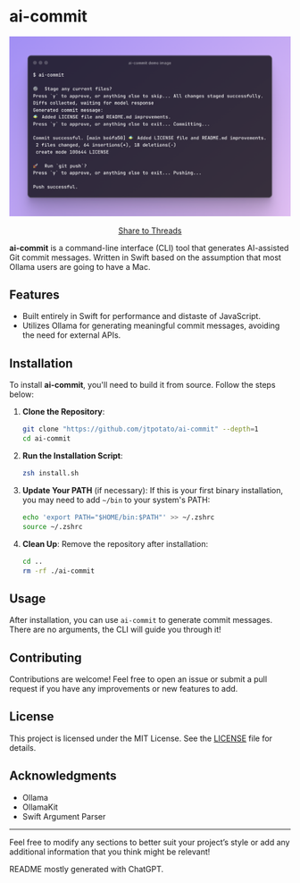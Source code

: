 # ai-commit

![Screenshot](assets/ai-commit-demo-image.png)

<a href="https://threads.net/intent/post?text=Use%20AI%20to%20generate%20commit%20messages%20with%20this%20privacy-focused%2C%20local-first%20tool!&url=https%3A%2F%2Fgithub.com%2Fjtpotato%2Fai-commit">
   <p align="center">
      Share to Threads
   </p>
</a>

**ai-commit** is a command-line interface (CLI) tool that generates AI-assisted Git commit messages. Written in Swift based on the assumption that most Ollama users are going to have a Mac.

## Features

- Built entirely in Swift for performance and distaste of JavaScript.
- Utilizes Ollama for generating meaningful commit messages, avoiding the need for external APIs.

## Installation

To install **ai-commit**, you'll need to build it from source. Follow the steps below:

1. **Clone the Repository**:

   ```sh
   git clone "https://github.com/jtpotato/ai-commit" --depth=1
   cd ai-commit
   ```

2. **Run the Installation Script**:

   ```sh
   zsh install.sh
   ```

3. **Update Your PATH** (if necessary):
   If this is your first binary installation, you may need to add `~/bin` to your system's PATH:

   ```sh
   echo 'export PATH="$HOME/bin:$PATH"' >> ~/.zshrc
   source ~/.zshrc
   ```

4. **Clean Up**:
   Remove the repository after installation:
   ```sh
   cd ..
   rm -rf ./ai-commit
   ```

## Usage

After installation, you can use `ai-commit` to generate commit messages. There are no arguments, the CLI will guide you through it!

## Contributing

Contributions are welcome! Feel free to open an issue or submit a pull request if you have any improvements or new features to add.

## License

This project is licensed under the MIT License. See the [LICENSE](LICENSE) file for details.

## Acknowledgments

- Ollama
- OllamaKit
- Swift Argument Parser

---

Feel free to modify any sections to better suit your project’s style or add any additional information that you think might be relevant!

README mostly generated with ChatGPT.
